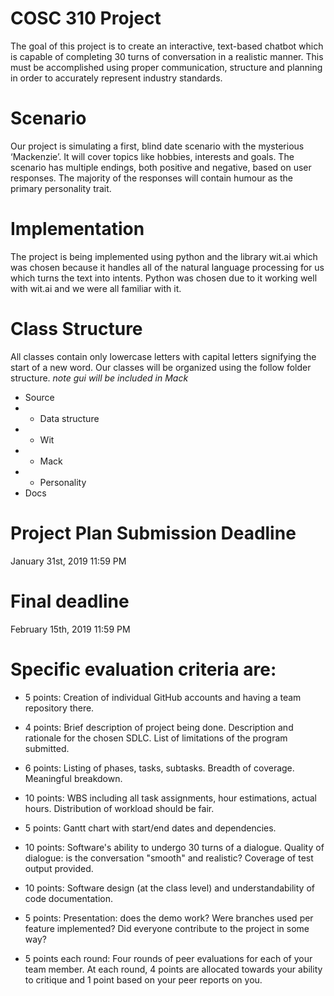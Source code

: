 # COSC 310 Project
The goal of this project is to create an interactive, text-based chatbot which is capable of completing 30 turns of conversation in a realistic manner. This must be accomplished using proper communication, structure and planning in order to accurately represent industry standards. 
# Scenario
Our project is simulating a first, blind date scenario with the mysterious ‘Mackenzie’. It will cover topics like hobbies, interests and goals. The scenario has multiple endings, both positive and negative, based on user responses. The majority of the responses will contain humour as the primary personality trait.
# Implementation
The project is being implemented using python and the library wit.ai which was chosen because it handles all of the natural language processing for us which turns the text into intents. Python was chosen due to it working well with wit.ai and we were all familiar with it. 


# Class Structure
All classes contain only lowercase letters with capital letters signifying the start of a new word. Our classes will be organized using the follow folder structure. *note gui will be included in Mack*

  + Source
  + + Data structure
  + + Wit
  + + Mack
  + + Personality  
  + Docs
  

# Project Plan Submission Deadline
January 31st, 2019 11:59 PM 
# Final deadline
February 15th, 2019 11:59 PM 


# Specific evaluation criteria are:

+ 5 points: Creation of individual GitHub accounts and having a team repository there.
+ 4 points: Brief description of project being done. Description and rationale for the chosen SDLC. List of limitations of the program submitted.
+ 6 points: Listing of phases, tasks, subtasks. Breadth of coverage. Meaningful breakdown.
+ 10 points: WBS including all task assignments, hour estimations, actual hours. Distribution of workload should be fair.
+ 5 points: Gantt chart with start/end dates and dependencies.

+ 10 points: Software's ability to undergo 30 turns of a dialogue. Quality of dialogue: is the conversation "smooth" and realistic? Coverage of test output provided.
+ 10 points: Software design (at the class level) and understandability of code documentation.
+ 5 points: Presentation: does the demo work? Were branches used per feature implemented? Did everyone contribute to the project in some way?
+ 5 points each round: Four rounds of peer evaluations for each of your team member. At each round, 4 points are allocated towards your ability to critique and 1 point based on your peer reports on you.

